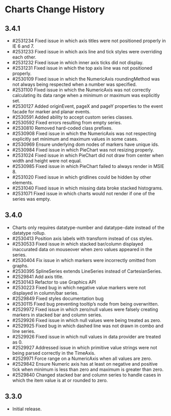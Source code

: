 Charts Change History
=====================

3.4.1
-----

-   \#2531234 Fixed issue in which axis titles were not positioned properly in IE 6 and 7.
-   \#2531233 Fixed issue in which axis line and tick styles were overriding each other.
-   \#2531232 Fixed issue in which inner axis ticks did not display.
-   \#2531231 Fixed issue in which the top axis line was not positioned properly.
-   \#2530109 Fixed issue in which the NumericAxis roundingMethod was not always being respected when a number was specified.
-   \#2531100 Fixed issue in which the NumericAxis was not correctly calculating its data range when a minimum or maximum was explicitly set.
-   \#2530127 Added originEvent, pageX and pageY properties to the event facade for marker and planar events.
-   \#2530591 Added ability to accept custom series classes.
-   \#2530592 Fixed errors resulting from empty series.
-   \#2530810 Removed hard-coded class prefixes.
-   \#2530908 Fixed issue in which the NumericAxis was not respecting explicitly set minimum and maximum values in some cases.
-   \#2530969 Ensure underlying dom nodes of markers have unique ids.
-   \#2530984 Fixed issue in which PieChart was not resizing properly.
-   \#2531024 Fixed issue in which PieChart did not draw from center when width and height were not equal.
-   \#2530985 Fixed issue in which PieChart failed to always render in MSIE 8.
-   \#2531020 Fixed issue in which gridlines could be hidden by other elements.
-   \#2531040 Fixed issue in which missing data broke stacked histograms.
-   \#2531071 Fixed issue in which charts would not render if one of the series was empty.

3.4.0
-----

-   Charts only requires datatype-number and datatype-date instead of the datatype rollup.
-   \#2530413 Position axis labels with transform instead of css styles.  
-   \#2530533 Fixed issue in which stacked bar/column displayed inaccurated data on mouseover when zero values appeared in the series.  
-   \#2530404 Fix issue in which markers were incorrectly omitted from graphs.  
-   \#2530395 SplineSeries extends LineSeries instead of CartesianSeries.
-   \#2529841 Add axis title.  
-   \#2530143 Refactor to use Graphics API
-   \#2530223 Fixed bug in which negative value markers were not displayed in column/bar series.
-   \#2529849 Fixed styles documentation bug
-   \#2530115 Fixed bug preventing tooltip’s node from being overwritten.
-   \#2529972 Fixed issue in which zero/null values were falsely creating markers in stacked bar and column series.
-   \#2529926 Fixed issue in which null values were being treated as zero.
-   \#2529925 Fixed bug in which dashed line was not drawn in combo and line series.
-   \#2529926 Fixed issue in which null values in data provider are treated as 0.
-   \#2529927 Addressed issue in which primitive value strings were not being parsed correctly in the TimeAxis.
-   \#2529971 Force range on a NumericAxis when all values are zero.
-   \#2529842 Ensure Numeric axis has at least on negative and positive tick when minimum is less than zero and maximum is greater than zero.
-   \#2529840 Changed stacked bar and column series to handle cases in which the item value is at or rounded to zero.

3.3.0
-----

-   Initial release.
